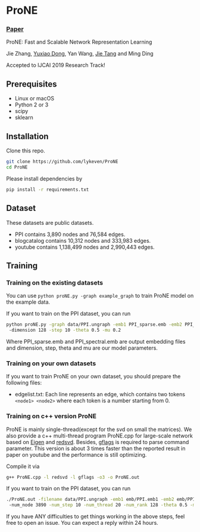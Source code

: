 # ProNE

### [Paper](http://keg.cs.tsinghua.edu.cn/jietang/publications/IJCAI19-Zhang-et-al-ProNE-fast-and-scalable-network-representation-learning.pdf)

ProNE: Fast and Scalable Network Representation Learning

Jie Zhang, [Yuxiao Dong](https://ericdongyx.github.io/), Yan Wang, [Jie Tang](http://keg.cs.tsinghua.edu.cn/jietang/) and Ming Ding

Accepted to IJCAI 2019 Research Track!

## Prerequisites

- Linux or macOS
- Python 2 or 3
- scipy
- sklearn


## Installation

Clone this repo.

```bash
git clone https://github.com/lykeven/ProNE
cd ProNE
```

Please install dependencies by

```bash
pip install -r requirements.txt
```

## Dataset

These datasets are public datasets.

- PPI contains 3,890 nodes and 76,584 edges.
- blogcatalog contains 10,312 nodes and 333,983 edges.
- youtube contains 1,138,499 nodes and 2,990,443 edges.

## Training

### Training on the existing datasets

You can use `python proNE.py -graph example_graph` to train ProNE model on the example data.

If you want to train on the PPI dataset, you can run 

```bash
python proNE.py -graph data/PPI.ungraph -emb1 PPI_sparse.emb -emb2 PPI_spectral.emb
 -dimension 128 -step 10 -theta 0.5 -mu 0.2
```
Where PPI_sparse.emb and PPI_spectral.emb are output embedding files and dimension, step, theta and mu are our model parameters.


### Training on your own datasets

If you want to train ProNE on your own dataset, you should prepare the following files:
- edgelist.txt: Each line represents an edge, which contains two tokens `<node1> <node2>` where each token is a number starting from 0.

### Training on c++ version ProNE
ProNE is mainly single-thread(except for the svd on small the matrices). We also provide a c++ multi-thread program ProNE.cpp for large-scale network based on
 [Eigen](http://eigen.tuxfamily.org) and [redsvd](https://code.google.com/p/redsvd/). Besides, [gflags](https://github.com/gflags/gflags) is required to parse command parameter.
This version is about 3 times faster than the reported result in paper on youtube and the performance is still optimizing. 

Compile it via
```bash
g++ ProNE.cpp -l redsvd -l gflags -o3 -o ProNE.out
```

If you want to train on the PPI dataset, you can run
```bash
./ProNE.out -filename data/PPI.ungraph -emb1 emb/PPI.emb1 -emb2 emb/PPI.emb2
 -num_node 3890 -num_step 10 -num_thread 20 -num_rank 128 -theta 0.5 -mu 0.2
```


If you have ANY difficulties to get things working in the above steps, feel free to open an issue. You can expect a reply within 24 hours.
